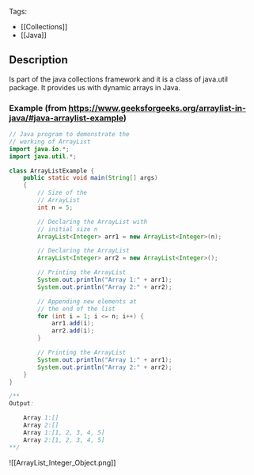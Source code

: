 Tags: 
- [[Collections]]
- [[Java]]
## Description
Is part of  the java collections framework and it is a class of java.util package. It provides us with dynamic arrays in Java.

### Example (from https://www.geeksforgeeks.org/arraylist-in-java/#java-arraylist-example)
```java
// Java program to demonstrate the
// working of ArrayList
import java.io.*;
import java.util.*;

class ArrayListExample {
    public static void main(String[] args)
    {
        // Size of the
        // ArrayList
        int n = 5;

        // Declaring the ArrayList with
        // initial size n
        ArrayList<Integer> arr1 = new ArrayList<Integer>(n);

        // Declaring the ArrayList
        ArrayList<Integer> arr2 = new ArrayList<Integer>();

        // Printing the ArrayList
        System.out.println("Array 1:" + arr1);
        System.out.println("Array 2:" + arr2);

        // Appending new elements at
        // the end of the list
        for (int i = 1; i <= n; i++) {
            arr1.add(i);
            arr2.add(i);
        }

        // Printing the ArrayList
        System.out.println("Array 1:" + arr1);
        System.out.println("Array 2:" + arr2);
    }
}

/**
Output: 

	Array 1:[]
	Array 2:[]
	Array 1:[1, 2, 3, 4, 5]
	Array 2:[1, 2, 3, 4, 5]
**/
```

![[ArrayList_Integer_Object.png]]
